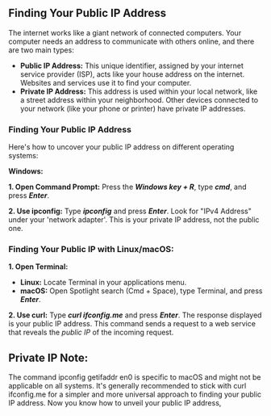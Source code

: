 ## Finding Your Public IP Address

The internet works like a giant network of connected computers. Your computer needs an address to communicate with others online, and there are two main types:

* **Public IP Address:** This unique identifier, assigned by your internet service provider (ISP), acts like your house address on the internet. Websites and services use it to find your computer.
* **Private IP Address:** This address is used within your local network, like a street address within your neighborhood. Other devices connected to your network (like your phone or printer) have private IP addresses.

### Finding Your Public IP Address

Here's how to uncover your public IP address on different operating systems:

**Windows:**

**1. Open Command Prompt:** Press the _**Windows key + R**_, type _**cmd**_, and press _**Enter**_.  

**2. Use ipconfig:** Type _**ipconfig**_ and press _**Enter**_. Look for "IPv4 Address" under your 'network adapter'. This is your private IP address, not the public one.

### Finding Your Public IP with Linux/macOS:  

**1. Open Terminal:**
* **Linux:** Locate Terminal in your applications menu.
* **macOS:** Open Spotlight search (Cmd + Space), type Terminal, and press _**Enter**_.

**2. Use curl:** Type _**curl ifconfig.me**_ and press _**Enter**_. The response displayed is your public IP address. This command sends a request to a web service that reveals the _public IP_ of the incoming request.

## Private IP Note:
The command ipconfig getifaddr en0 is specific to macOS and might not be applicable on all systems. It's generally recommended to stick with curl ifconfig.me for a simpler and more universal approach to finding your public IP address.
Now you know how to unveil your public IP address, 

